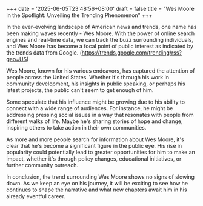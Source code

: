 +++
date = '2025-06-05T23:48:56+08:00'
draft = false
title = "Wes Moore in the Spotlight: Unveiling the Trending Phenomenon"
+++

In the ever-evolving landscape of American news and trends, one name has been making waves recently - Wes Moore. With the power of online search engines and real-time data, we can track the buzz surrounding individuals, and Wes Moore has become a focal point of public interest as indicated by the trends data from Google. (https://trends.google.com/trending/rss?geo=US)

Wes Moore, known for his various endeavors, has captured the attention of people across the United States. Whether it's through his work in community development, his insights in public speaking, or perhaps his latest projects, the public can't seem to get enough of him.

Some speculate that his influence might be growing due to his ability to connect with a wide range of audiences. For instance, he might be addressing pressing social issues in a way that resonates with people from different walks of life. Maybe he's sharing stories of hope and change, inspiring others to take action in their own communities.

As more and more people search for information about Wes Moore, it's clear that he's become a significant figure in the public eye. His rise in popularity could potentially lead to greater opportunities for him to make an impact, whether it's through policy changes, educational initiatives, or further community outreach.

In conclusion, the trend surrounding Wes Moore shows no signs of slowing down. As we keep an eye on his journey, it will be exciting to see how he continues to shape the narrative and what new chapters await him in his already eventful career.